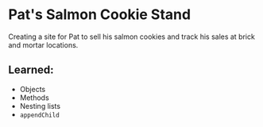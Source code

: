# Pat's Salmon Cookie Stand

Creating a site for Pat to sell his salmon cookies and track his sales at brick and mortar locations.

## Learned:
- Objects
- Methods
- Nesting lists
- `appendChild` 
